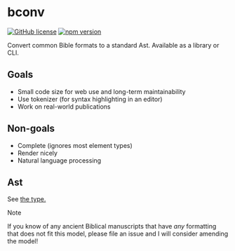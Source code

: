 # bconv

[![GitHub license](https://img.shields.io/github/license/openbible-io/bconv?style=for-the-badge)](./LICENSE.md)
[![npm version](https://img.shields.io/npm/v/@openbible/bconv.svg?style=for-the-badge)](https://www.npmjs.com/package/@openbible/bconv)

Convert common Bible formats to a standard Ast. Available as a library or CLI.

## Goals

- Small code size for web use and long-term maintainability
- Use tokenizer (for syntax highlighting in an editor)
- Work on real-world publications

## Non-goals

- Complete (ignores most element types)
- Render nicely
- Natural language processing

## Ast

See [the type.](./src/ast.ts)

> [!NOTE]
> If you know of any ancient Biblical manuscripts that have _any_ formatting
> that does not fit this model, please file an issue and I will consider
> amending the model!

